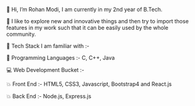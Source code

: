 👋 Hi, I’m Rohan Modi, I am currently in my 2nd year of B.Tech. 

 🚀 I like to explore new and innovative things and then try to import those features in my work such that it can be easily used by the whole community.

📌 Tech Stack I am familiar with :-

🎯 Programming Languages :- C, C++, Java

💻 Web Development Bucket :-
 
💥 Front End :- HTML5, CSS3, Javascript, Bootstrap4 and React.js

💥 Back End :- Node.js, Express.js


<!---
ROHAN842/ROHAN842 is a ✨ special ✨ repository because its `README.md` (this file) appears on your GitHub profile.
You can click the Preview link to take a look at your changes.
--->

